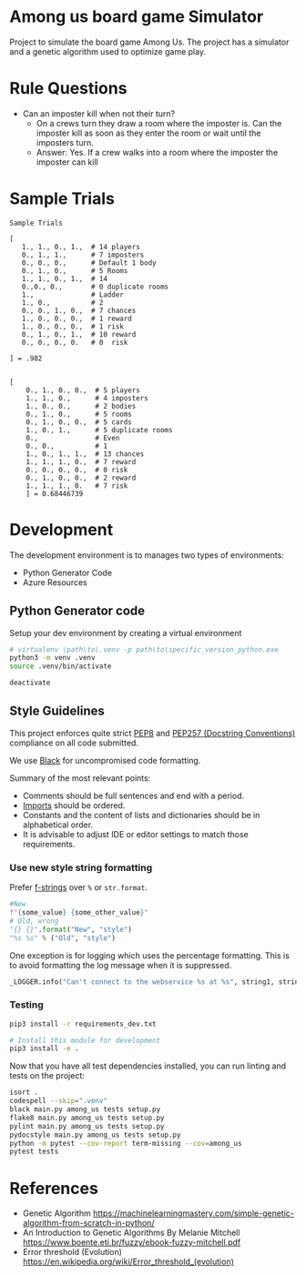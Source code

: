 # Among us board game Simulator

Project to simulate the board game Among Us. The project has a simulator and a genetic algorithm used to optimize game play.

# Rule Questions

- Can an imposter kill when not their turn?
    - On a crews turn they draw a room where the imposter is. Can the imposter kill as soon as they enter the room or wait until the imposters turn.
    - Answer: Yes. If a crew walks into a room where the imposter the imposter can kill 

# Sample Trials

```
Sample Trials

[
   1., 1., 0., 1.,  # 14 players
   0., 1., 1.,      # 7 imposters
   0., 0., 0.,      # Default 1 body
   0., 1., 0.,      # 5 Rooms
   1., 1., 0., 1.,  # 14
   0.,0., 0.,       # 0 duplicate rooms
   1.,              # Ladder
   1., 0.,          # 2
   0., 0., 1., 0.,  # 7 chances
   1., 0., 0., 0.,  # 1 reward
   1., 0., 0., 0.,  # 1 risk
   0., 1., 0., 1.,  # 10 reward
   0., 0., 0., 0.   # 0  risk

] = .982


[ 
    0., 1., 0., 0.,  # 5 players      
    1., 1., 0.,      # 4 imposters
    1., 0., 0.,      # 2 bodies
    0., 1., 0.,      # 5 rooms
    0., 1., 0., 0.,  # 5 cards
    1., 0., 1.,      # 5 duplicate rooms
    0.,              # Even
    0., 0.,          # 1
    1., 0., 1., 1.,  # 13 chances
    1., 1., 1., 0.,  # 7 reward
    0., 0., 0., 0.,  # 0 risk
    0., 1., 0., 0.,  # 2 reward
    1., 1., 1., 0.   # 7 risk
    ] = 0.68446739
```

# Development

The development environment is to manages two types of environments:

- Python Generator Code
- Azure Resources

## Python Generator code

Setup your dev environment by creating a virtual environment

```bash
# virtualenv \path\to\.venv -p path\to\specific_version_python.exe
python3 -m venv .venv
source .venv/bin/activate

deactivate
```

## Style Guidelines

This project enforces quite strict [PEP8](https://www.python.org/dev/peps/pep-0008/) and [PEP257 (Docstring Conventions)](https://www.python.org/dev/peps/pep-0257/) compliance on all code submitted.

We use [Black](https://github.com/psf/black) for uncompromised code formatting.

Summary of the most relevant points:

- Comments should be full sentences and end with a period.
- [Imports](https://www.python.org/dev/peps/pep-0008/#imports) should be ordered.
- Constants and the content of lists and dictionaries should be in alphabetical order.
- It is advisable to adjust IDE or editor settings to match those requirements.


### Use new style string formatting

Prefer [f-strings](https://docs.python.org/3/reference/lexical_analysis.html#f-strings) over ``%`` or ``str.format``.

```python
#New
f"{some_value} {some_other_value}"
# Old, wrong
"{} {}".format("New", "style")
"%s %s" % ("Old", "style")
```

One exception is for logging which uses the percentage formatting. This is to avoid formatting the log message when it is suppressed.

```python
_LOGGER.info("Can't connect to the webservice %s at %s", string1, string2)
```

### Testing

```bash
pip3 install -r requirements_dev.txt

# Install this module for development
pip3 install -e .
```

Now that you have all test dependencies installed, you can run linting and tests on the project:

```bash
isort .
codespell --skip=".venv"
black main.py among_us tests setup.py
flake8 main.py among_us tests setup.py
pylint main.py among_us tests setup.py
pydocstyle main.py among_us tests setup.py
python -m pytest --cov-report term-missing --cov=among_us
pytest tests


```

# References
- Genetic Algorithm https://machinelearningmastery.com/simple-genetic-algorithm-from-scratch-in-python/
- An Introduction to Genetic Algorithms By Melanie Mitchell https://www.boente.eti.br/fuzzy/ebook-fuzzy-mitchell.pdf
- Error threshold (Evolution) https://en.wikipedia.org/wiki/Error_threshold_(evolution)
